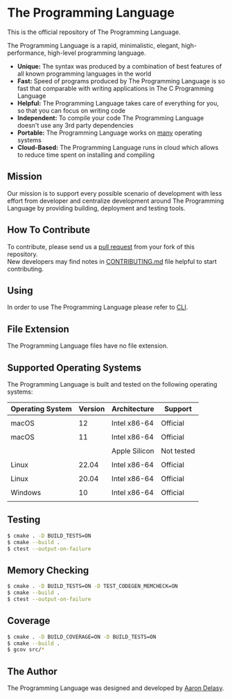 # The Programming Language
This is the official repository of The Programming Language.

The Programming Language is a rapid, minimalistic, elegant, high-performance,
high-level programming language.
- **Unique:** The syntax was produced by a combination of best features of all
  known programming languages in the world
- **Fast:** Speed of programs produced by The Programming Language is so fast
  that comparable with writing applications in The C Programming Language
- **Helpful:** The Programming Language takes care of everything for you, so
  that you can focus on writing code
- **Independent:** To compile your code The Programming Language doesn't use
  any 3rd party dependencies
- **Portable:** The Programming Language works on
  [many](#supported-operating-systems) operating systems
- **Cloud-Based:** The Programming Language runs in cloud which allows to
  reduce time spent on installing and compiling

## Mission
Our mission is to support every possible scenario of development with less
effort from developer and centralize development around The Programming
Language by providing building, deployment and testing tools.

## How To Contribute
To contribute, please send us a [pull
request](https://github.com/thelang-io/the/compare) from your fork of this
repository. \
New developers may find notes in [CONTRIBUTING.md](CONTRIBUTING.md) file
helpful to start contributing.

## Using
In order to use The Programming Language please refer to
[CLI](https://github.com/thelang-io/cli).

## File Extension
The Programming Language files have no file extension.

## Supported Operating Systems
The Programming Language is built and tested on the following operating
systems:

| Operating System | Version           | Architecture      | Support          |
|:---------------- | ----------------- | ----------------- | ---------------- |
|                  |                   |                   |                  |
| macOS            | 12                | Intel x86-64      | Official         |
|                  |                   |                   |                  |
| macOS            | 11                | Intel x86-64      | Official         |
|                  |                   |                   |                  |
|                  |                   | Apple Silicon     | Not tested       |
|                  |                   |                   |                  |
| Linux            | 22.04             | Intel x86-64      | Official         |
|                  |                   |                   |                  |
| Linux            | 20.04             | Intel x86-64      | Official         |
|                  |                   |                   |                  |
| Windows          | 10                | Intel x86-64      | Official         |
|                  |                   |                   |                  |

## Testing

```sh
$ cmake . -D BUILD_TESTS=ON
$ cmake --build .
$ ctest --output-on-failure
```

## Memory Checking

```sh
$ cmake . -D BUILD_TESTS=ON -D TEST_CODEGEN_MEMCHECK=ON
$ cmake --build .
$ ctest --output-on-failure
```

## Coverage

```sh
$ cmake . -D BUILD_COVERAGE=ON -D BUILD_TESTS=ON
$ cmake --build .
$ gcov src/*
```

## The Author
The Programming Language was designed and developed by
[Aaron Delasy](https://github.com/delasy).
